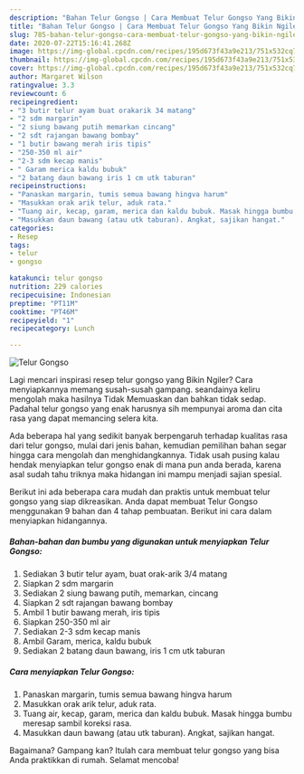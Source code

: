 ```yaml
---
description: "Bahan Telur Gongso | Cara Membuat Telur Gongso Yang Bikin Ngiler"
title: "Bahan Telur Gongso | Cara Membuat Telur Gongso Yang Bikin Ngiler"
slug: 785-bahan-telur-gongso-cara-membuat-telur-gongso-yang-bikin-ngiler
date: 2020-07-22T15:16:41.268Z
image: https://img-global.cpcdn.com/recipes/195d673f43a9e213/751x532cq70/telur-gongso-foto-resep-utama.jpg
thumbnail: https://img-global.cpcdn.com/recipes/195d673f43a9e213/751x532cq70/telur-gongso-foto-resep-utama.jpg
cover: https://img-global.cpcdn.com/recipes/195d673f43a9e213/751x532cq70/telur-gongso-foto-resep-utama.jpg
author: Margaret Wilson
ratingvalue: 3.3
reviewcount: 6
recipeingredient:
- "3 butir telur ayam buat orakarik 34 matang"
- "2 sdm margarin"
- "2 siung bawang putih memarkan cincang"
- "2 sdt rajangan bawang bombay"
- "1 butir bawang merah iris tipis"
- "250-350 ml air"
- "2-3 sdm kecap manis"
- " Garam merica kaldu bubuk"
- "2 batang daun bawang iris 1 cm utk taburan"
recipeinstructions:
- "Panaskan margarin, tumis semua bawang hingva harum"
- "Masukkan orak arik telur, aduk rata."
- "Tuang air, kecap, garam, merica dan kaldu bubuk. Masak hingga bumbu meresap sambil koreksi rasa."
- "Masukkan daun bawang (atau utk taburan). Angkat, sajikan hangat."
categories:
- Resep
tags:
- telur
- gongso

katakunci: telur gongso 
nutrition: 229 calories
recipecuisine: Indonesian
preptime: "PT11M"
cooktime: "PT46M"
recipeyield: "1"
recipecategory: Lunch

---
```



![Telur Gongso](https://img-global.cpcdn.com/recipes/195d673f43a9e213/751x532cq70/telur-gongso-foto-resep-utama.jpg)

Lagi mencari inspirasi resep telur gongso yang Bikin Ngiler? Cara menyiapkannya memang susah-susah gampang. seandainya keliru mengolah maka hasilnya Tidak Memuaskan dan bahkan tidak sedap. Padahal telur gongso yang enak harusnya sih mempunyai aroma dan cita rasa yang dapat memancing selera kita.



Ada beberapa hal yang sedikit banyak berpengaruh terhadap kualitas rasa dari telur gongso, mulai dari jenis bahan, kemudian pemilihan bahan segar hingga cara mengolah dan menghidangkannya. Tidak usah pusing kalau hendak menyiapkan telur gongso enak di mana pun anda berada, karena asal sudah tahu triknya maka hidangan ini mampu menjadi sajian spesial.


Berikut ini ada beberapa cara mudah dan praktis untuk membuat telur gongso yang siap dikreasikan. Anda dapat membuat Telur Gongso menggunakan 9 bahan dan 4 tahap pembuatan. Berikut ini cara dalam menyiapkan hidangannya.

<!--inarticleads1-->

##### Bahan-bahan dan bumbu yang digunakan untuk menyiapkan Telur Gongso:

1. Sediakan 3 butir telur ayam, buat orak-arik 3/4 matang
1. Siapkan 2 sdm margarin
1. Sediakan 2 siung bawang putih, memarkan, cincang
1. Siapkan 2 sdt rajangan bawang bombay
1. Ambil 1 butir bawang merah, iris tipis
1. Siapkan 250-350 ml air
1. Sediakan 2-3 sdm kecap manis
1. Ambil  Garam, merica, kaldu bubuk
1. Sediakan 2 batang daun bawang, iris 1 cm utk taburan




<!--inarticleads2-->

##### Cara menyiapkan Telur Gongso:

1. Panaskan margarin, tumis semua bawang hingva harum
1. Masukkan orak arik telur, aduk rata.
1. Tuang air, kecap, garam, merica dan kaldu bubuk. Masak hingga bumbu meresap sambil koreksi rasa.
1. Masukkan daun bawang (atau utk taburan). Angkat, sajikan hangat.




Bagaimana? Gampang kan? Itulah cara membuat telur gongso yang bisa Anda praktikkan di rumah. Selamat mencoba!
